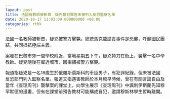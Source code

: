 ```yaml
---
layout: post
title: 法國有教師被斬首　疑兇曾犯罪但未被列入反恐監察名單
date: 2020-10-17 11:03:09.000000000 +08:00
categories: rthk
---
```


法國一名教師被斬首，疑兇被警方擊斃。總統馬克龍譴責事件是恐襲，呼籲國民團結，共同抵抗極端主義。

案發在巴黎市郊一間學校附近，當地星期五下午，疑兇持刀在街上，襲擊一名中學教師。疑兇隨後在鄰近城市，因拒捕被警方擊斃。

報道指疑兇是一名18歲生於俄羅斯莫斯科的車臣男子，有犯罪紀錄，但未被法國反恐部門列入監察名單。報道又指遇害教師於本月較早時候，曾在有關言論自由及當年《查理周刊》襲擊案的課堂上，向學生展示《查理周刊》中諷刺伊斯蘭先知穆罕默德的漫畫，但有在課堂前預告教材可能構成冒犯，邀請穆斯林學生暫時離開。
